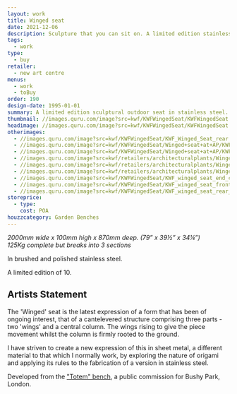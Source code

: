 ```yaml
---
layout: work
title: Winged seat
date: 2021-12-06
description: Sculpture that you can sit on. A limited edition stainless steel bench developed from an earlier commission in Bushy Park, London.
tags:
  - work
type:
  - buy
retailer:
  - new art centre
menus:
  - work
  - toBuy
order: 190
design-date: 1995-01-01
summary: A limited edition sculptural outdoor seat in stainless steel.
thumbnail: //images.quru.com/image?src=kwf/KWFWingedSeat/KWFWingedSeat.jpg&right=0.775&left=0.23125&bottom=0.88263&top=0.06573&width=175&height=175
headimage: //images.quru.com/image?src=kwf/KWFWingedSeat/KWFWingedSeat.jpg
otherimages:
  - //images.quru.com/image?src=kwf/KWFWingedSeat/KWF_Winged_Seat_rear.JPG&width=175&height=175&right=0.83125&left=0.19063&top=0.03756
  - //images.quru.com/image?src=kwf/KWFWingedSeat/Winged+seat+at+AP/KWFWingedSeatAP1.jpg
  - //images.quru.com/image?src=kwf/KWFWingedSeat/Winged+seat+at+AP/KWFWingedSeatAP2.jpg
  - //images.quru.com/image?src=kwf/retailers/architecturalplants/WingedSeatAtAPWide.jpg
  - //images.quru.com/image?src=kwf/retailers/architecturalplants/WingedSeatAtAPUnderTree.jpg
  - //images.quru.com/image?src=kwf/retailers/architecturalplants/WingedSeatAtAPtall.jpg
  - //images.quru.com/image?src=kwf/KWFWingedSeat/KWF_winged_seat_end_cut.jpg
  - //images.quru.com/image?src=kwf/KWFWingedSeat/KWF_winged_seat_front_cut.jpg
  - //images.quru.com/image?src=kwf/KWFWingedSeat/KWF_winged_seat_rear_cut.jpg
storeprice: 
  - type: 
    cost: POA
houzzcategory: Garden Benches
---
```

_2000mm wide x 100mm high x 870mm deep. (79&rdquo; x 39&frac12;&rdquo; x 34&frac14;&rdquo;)_  
_125Kg complete but breaks into 3 sections_

In brushed and polished stainless steel.

A limited edition of 10.

## Artists Statement

The 'Winged' seat is the latest expression of a form that has been of ongoing interest, that of a cantelevered structure comprising three parts - two 'wings' and a central column. The wings rising to give the piece movement whilst the column is firmly rooted to the ground.

I have striven to create a new expression of this in sheet metal, a different material to that which I normally work, by exploring the nature of origami and applying its rules to the fabrication of a version in stainless steel.

Developed from the ["Totem" bench](/furniture/TotemBench.html "Totem Bench"), a public commission for Bushy Park, London.  
